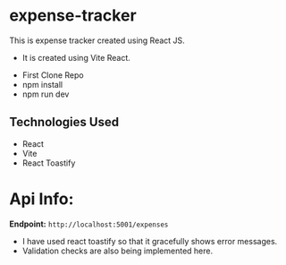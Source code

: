 # expense-tracker
This is expense tracker created using React JS. 

* It is created using Vite React.
- First Clone Repo
- npm install
- npm run dev

## Technologies Used
- React
- Vite
- React Toastify

# Api Info:
 **Endpoint:** `http://localhost:5001/expenses`


- I have used react toastify so that it gracefully shows error messages.
- Validation checks are also being implemented here.
